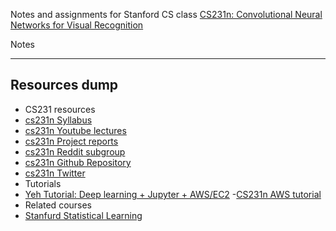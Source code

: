
Notes and assignments for Stanford CS class [CS231n: Convolutional Neural Networks for Visual Recognition](http://vision.stanford.edu/teaching/cs231n/)

Notes

----
## Resources dump
- CS231 resources
 - [cs231n Syllabus](http://cs231n.stanford.edu/syllabus.html)
 - [cs231n Youtube lectures](https://www.youtube.com/playlist?list=PLLvH2FwAQhnpj1WEB-jHmPuUeQ8mX-XXG)
 - [cs231n Project reports](http://cs231n.stanford.edu/reports.html)
 - [cs231n Reddit subgroup](https://www.reddit.com/r/cs231n/)
 - [cs231n Github Repository](https://github.com/cs231n/cs231n.github.io)
 - [cs231n Twitter](https://twitter.com/cs231n)
- Tutorials
 - [Yeh Tutorial: Deep learning + Jupyter + AWS/EC2](http://efavdb.com/deep-learning-with-jupyter-on-aws/)
 -[CS231n AWS tutorial](http://cs231n.github.io/aws-tutorial/)
- Related courses
 - [Stanfurd Statistical Learning](http://online.stanford.edu/course/statistical-learning-self-paced)
